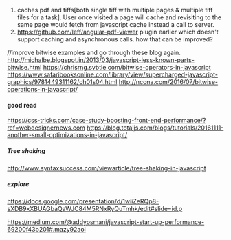1. caches pdf and tiffs[both single tiff with multiple pages & multiple tiff files for a task]. User once visited a page will cache and revisiting to the same page would fetch from javascript cache instead a call to server.
2.  https://github.com/leff/angular-pdf-viewer plugin earlier which doesn't support caching and asynchronous calls. how that can be improved?

//improve bitwise examples and go through these blog again.
http://michalbe.blogspot.in/2013/03/javascript-less-known-parts-bitwise.html
https://chrisrng.svbtle.com/bitwise-operators-in-javascript
https://www.safaribooksonline.com/library/view/supercharged-javascript-graphics/9781449311162/ch01s04.html
http://ncona.com/2016/07/bitwise-operations-in-javascript/


#### good read
 https://css-tricks.com/case-study-boosting-front-end-performance/?ref=webdesignernews.com
 https://blog.totaljs.com/blogs/tutorials/20161111-another-small-optimizations-in-javascript/

##### Tree shaking
http://www.syntaxsuccess.com/viewarticle/tree-shaking-in-javascript


##### explore

https://docs.google.com/presentation/d/1wiiZeRQp8-sXDB9xXBUAGbaQaWJC84M5RNxRyQuTmhk/edit#slide=id.p

https://medium.com/@addyosmani/javascript-start-up-performance-69200f43b201#.mazy92aol
